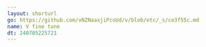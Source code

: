 ```yaml
---
layout: shorturl
go: https://github.com/vNZNaaxjiPcoUd/v/blob/etc/_s/ce3f55c.md
name: V fine tune
dt: 240705225721
---
```


